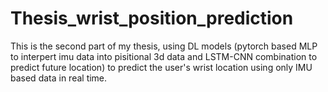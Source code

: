 # Thesis_wrist_position_prediction
 This is the second part of my thesis, using DL models (pytorch based MLP to interpert imu data into pisitional 3d data and LSTM-CNN combination to predict future location) to predict the user's wrist location using only IMU based data in real time.

